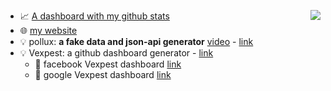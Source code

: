 

<img 
  align="right"
  src="https://github-readme-stats.vercel.app/api?username=MohammedAl-rowad&show_icons=true&theme=tokyonight&include_all_commits=true&count_private=true&langs_count=true"
/>

- 📈 [A dashboard with my github stats](https://mohammedal-rowad.github.io/vexpest_V2/#/dashboard/MohammedAl-rowad)
- 🌐 [my website](https://mohammedal-rowad.github.io/me/)
- 💡 pollux: **a fake data and json-api generator** [video](https://youtu.be/4Kwv98RDoSM) - [link](https://mohammedal-rowad.github.io/pollux/)
- 💡 Vexpest: a github dashboard generator - [link](https://mohammedal-rowad.github.io/vexpest_V2/#/)
    - 💫 facebook Vexpest dashboard [link](https://mohammedal-rowad.github.io/vexpest_V2/#/dashboard/facebook)
    - 💫 google Vexpest dashboard [link](https://mohammedal-rowad.github.io/vexpest_V2/#/dashboard/google)
